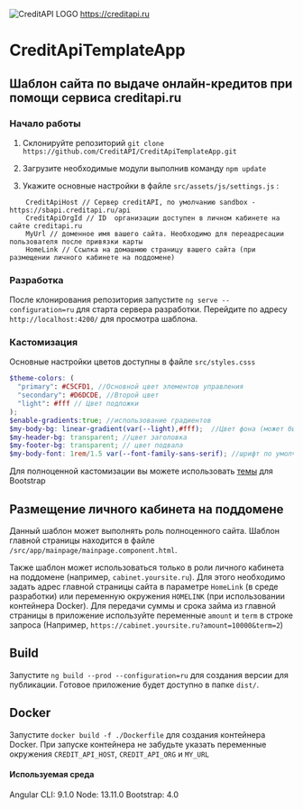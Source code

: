 ![CreditAPI LOGO](https://creditapi.ru/assets/img/favicon.png)
https://creditapi.ru
# CreditApiTemplateApp
## Шаблон сайта по выдаче онлайн-кредитов при помощи сервиса creditapi.ru

### Начало работы

1. Склонируйте репозиторий `git clone https://github.com/CreditAPI/CreditApiTemplateApp.git`

2. Загрузите необходимые модули выполнив команду `npm update`

3. Укажите основные настройки в файле `src/assets/js/settings.js` :
```
    CreditApiHost // Сервер creditAPI, по умолчанию sandbox -  https://sbapi.creditapi.ru/api
    CreditApiOrgId // ID  организации доступен в личном кабинете на сайте creditapi.ru
    MyUrl // доменное имя вашего сайта. Необходимо для переадресации пользователя после привязки карты
    HomeLink // Ссылка на домашнюю страницу вашего сайта (при размещении личного кабинете на поддомене)
```

### Разработка 

После клонирования репозитория запустите `ng serve --configuration=ru` для старта сервера разработки. Перейдите по адресу `http://localhost:4200/` для просмотра шаблона.


### Кастомизация

Основные настройки цветов доступны в файле `src/styles.csss`

```scss
$theme-colors: (
  "primary": #C5CFD1, //Основной цвет элементов управления
  "secondary": #D6DCDE, //Второй цвет 
  "light": #fff // Цвет подложки
);
$enable-gradients:true; //использование градиентов
$my-body-bg: linear-gradient(var(--light),#fff);  //Цвет фона (может быть изображением)
$my-header-bg: transparent; //цвет заголовка
$my-footer-bg: transparent; // цвет подвала
$my-body-font: 1rem/1.5 var(--font-family-sans-serif); //шрифт по умолчанию
```

Для полноценной кастомизации вы можете использовать [темы](https://themes.getbootstrap.com/) для Bootstrap

## Размещение личного кабинета на поддомене

Данный шаблон может выполнять роль полноценного сайта. Шаблон главной страницы находится в файле `/src/app/mainpage/mainpage.component.html`.

Также шаблон может использоваться только в роли личного кабинета на поддомене (например, `cabinet.yoursite.ru`). Для этого необходимо задать адрес главной страницы сайта в параметре `HomeLink` (в среде разработки) или переменную окружения `HOMELINK` (при использовании контейнера Docker). Для передачи суммы и срока займа из главной страницы в приложение используйте переменные `amount` и `term` в строке запроса (Например, `https://cabinet.yoursite.ru?amount=10000&term=2`)

## Build

Запустите `ng build --prod --configuration=ru` для создания версии для публикации. Готовое приложение будет доступно в папке `dist/`.

## Docker

Запустите `docker build -f ./Dockerfile` для создания контейнера Docker. 
При запуске контейнера не забудьте указать переменные окружения `CREDIT_API_HOST`, `CREDIT_API_ORG` и `MY_URL`

#### Используемая среда

Angular CLI: 9.1.0
Node: 13.11.0
Bootstrap: 4.0
